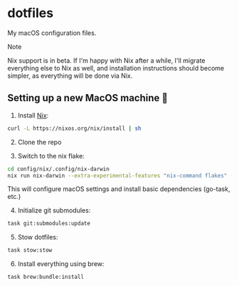 # dotfiles

My macOS configuration files.

> [!NOTE]  
> Nix support is in beta. If I'm happy with Nix after a while, I'll migrate everything else to Nix as well, and installation instructions should become simpler, as everything will be done via Nix.

## Setting up a new MacOS machine 🚀

1. Install [Nix](https://nix.dev/install-nix):

  ```sh
  curl -L https://nixos.org/nix/install | sh
  ```

2. Clone the repo

3. Switch to the nix flake:

  ```sh
  cd config/nix/.config/nix-darwin
  nix run nix-darwin --extra-experimental-features "nix-command flakes" -- switch --flake .#macbook
  ```

  This will configure macOS settings and install basic dependencies (go-task, etc.)

4. Initialize git submodules:

```sh
task git:submodules:update
```

5. Stow dotfiles:

```sh
task stow:stow
```

6. Install everything using brew:

```sh
task brew:bundle:install
```

